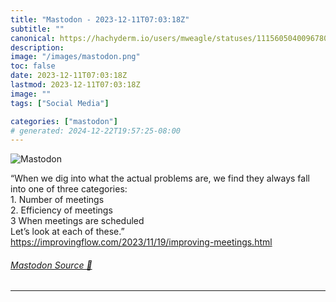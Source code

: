 ```yaml
---
title: "Mastodon - 2023-12-11T07:03:18Z"
subtitle: ""
canonical: https://hachyderm.io/users/mweagle/statuses/111560504009678052
description:
image: "/images/mastodon.png"
toc: false
date: 2023-12-11T07:03:18Z
lastmod: 2023-12-11T07:03:18Z
image: ""
tags: ["Social Media"]

categories: ["mastodon"]
# generated: 2024-12-22T19:57:25-08:00
---
```

![Mastodon](/images/mastodon.png)

<p>“When we dig into what the actual problems are, we find they always fall into one of three categories:<br />	1.	Number of meetings<br />	2.	Efficiency of meetings<br />	3	When meetings are scheduled<br />Let’s look at each of these.”<br /><a href="https://improvingflow.com/2023/11/19/improving-meetings.html" target="_blank" rel="nofollow noopener noreferrer" translate="no"><span class="invisible">https://</span><span class="ellipsis">improvingflow.com/2023/11/19/i</span><span class="invisible">mproving-meetings.html</span></a></p>


###### [Mastodon Source 🐘](https://hachyderm.io/@mweagle/111560504009678052)

___
